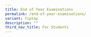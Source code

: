 ```yaml
---
title: End of Year Examinations
permalink: /end-of-year-examinations/
variant: tiptap
description: ""
third_nav_title: For Students
---
```

<p></p>